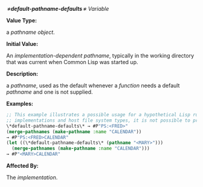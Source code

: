 *∗***default-pathname-defaults***∗ Variable* 



**Value Type:** 



a *pathname object*. 



**Initial Value:** 



An *implementation-dependent pathname*, typically in the working directory that was current when Common Lisp was started up. 



**Description:** 



a *pathname*, used as the default whenever a *function* needs a default *pathname* and one is not supplied. 



**Examples:**
```lisp
;; This example illustrates a possible usage for a hypothetical Lisp running on a ;; DEC TOPS-20 file system. Since pathname conventions vary between Lisp 
;; implementations and host file system types, it is not possible to provide a ;; general-purpose, conforming example. 
\*default-pathname-defaults\* → #P"PS:<FRED>" 
(merge-pathnames (make-pathname :name "CALENDAR")) 
→ #P"PS:<FRED>CALENDAR" 
(let ((\*default-pathname-defaults\* (pathname "<MARY>"))) 
  (merge-pathnames (make-pathname :name "CALENDAR"))) 
→ #P"<MARY>CALENDAR" 
```
**Affected By:** 



The *implementation*. 



